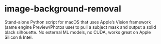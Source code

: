 # image-background-removal
Stand-alone Python script for macOS that uses Apple’s Vision framework (same engine Preview/Photos use) to pull a subject mask and output a solid black silhouette. No external ML models, no CUDA, works great on Apple Silicon &amp; Intel.
